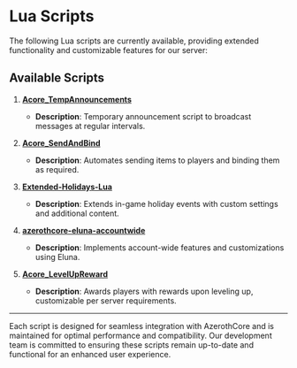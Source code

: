 # Lua Scripts

The following Lua scripts are currently available, providing extended functionality and customizable features for our server:

## Available Scripts
1. **[Acore_TempAnnouncements](https://github.com/WoTLKAcoreDevelopment/Acore_TempAnnouncements)**
   - **Description**: Temporary announcement script to broadcast messages at regular intervals.

2. **[Acore_SendAndBind](https://github.com/WoTLKAcoreDevelopment/Acore_SendAndBind)**
   - **Description**: Automates sending items to players and binding them as required.

3. **[Extended-Holidays-Lua](https://github.com/WoTLKAcoreDevelopment/Extended-Holidays-Lua)**
   - **Description**: Extends in-game holiday events with custom settings and additional content.

4. **[azerothcore-eluna-accountwide](https://github.com/WoTLKAcoreDevelopment/azerothcore-eluna-accountwide)**
   - **Description**: Implements account-wide features and customizations using Eluna.

5. **[Acore_LevelUpReward](https://github.com/WoTLKAcoreDevelopment/Acore_LevelUpReward)**
   - **Description**: Awards players with rewards upon leveling up, customizable per server requirements.

---

Each script is designed for seamless integration with AzerothCore and is maintained for optimal performance and compatibility. Our development team is committed to ensuring these scripts remain up-to-date and functional for an enhanced user experience.
